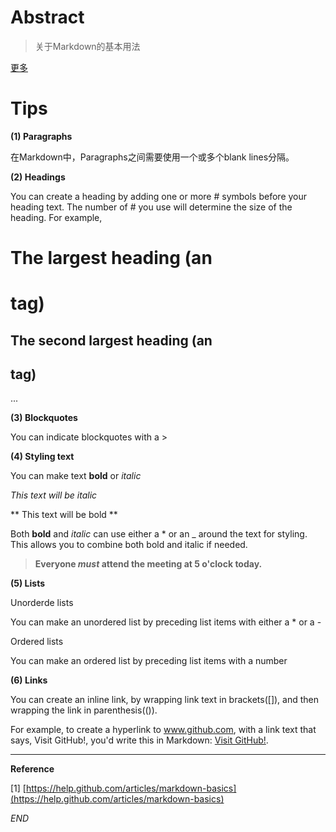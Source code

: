 
Abstract
===

> 关于Markdown的基本用法

[更多](http://daringfireball.net/projects/markdown/syntax)

Tips
===

**(1) Paragraphs**

在Markdown中，Paragraphs之间需要使用一个或多个blank lines分隔。

**(2) Headings**

You can create a heading by adding one or more # symbols before your heading text. The number of # you use will determine the size of the heading. For example,

# The largest heading (an <h1>tag)

## The second largest heading (an <h2>tag)

...

**(3) Blockquotes**

You can indicate blockquotes with a >

**(4) Styling text**

You can make text **bold** or *italic*

*This text will be italic*

** This text will be bold **

Both **bold** and *italic* can use either a * or an _ around the text for styling. This allows you to combine both bold and italic if needed.

> **Everyone _must_ attend the meeting at 5 o'clock today.**


**(5) Lists**

Unorderde lists

You can make an unordered list by preceding list items with either a * or a -

Ordered lists

You can make an ordered list by preceding list items with a number

**(6) Links**

You can create an inline link, by wrapping link text in brackets([]), and then wrapping the link in parenthesis(()).

For example, to create a hyperlink to www.github.com, with a link text that says, Visit GitHub!, you'd write this in Markdown: [Visit GitHub!](www.github.com).


---

**Reference**

[1] [https://help.github.com/articles/markdown-basics](https://help.github.com/articles/markdown-basics)


*END*




